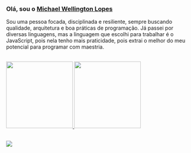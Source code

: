 ### Olá, sou o [Michael Wellington Lopes](https://www.linkedin.com/in/michael-wellington-lopes/)

Sou uma pessoa focada, disciplinada e resiliente, sempre buscando qualidade, arquitetura e boa práticas de programação. Já passei por diversas linguagens, mas a linguagem que escolhi para trabalhar é o JavaScript, pois nela tenho mais praticidade, pois extrai o melhor do meu potencial para programar com maestria. 


<br/>

 <div>
  <a href="https://github.com/michaelwell23">
  <img height="180em" src="https://github-readme-stats.vercel.app/api?username=michaelwell23&show_icons=true&theme=dracula&include_all_commits=true&count_private=true"/>
  <img height="180em" src="https://github-readme-stats.vercel.app/api/top-langs/?username=michaelwell23&layout=compact&langs_count=7&theme=dracula"/>
</div>
 <br/>
<div>

  <a href="https://www.linkedin.com/in/michael-wellington-lopes/" target="_blank"><img src="https://img.shields.io/badge/-LinkedIn-%230077B5?style=for-the-badge&logo=linkedin&logoColor=white" target="_blank"></a> 
</div>
<br/>
